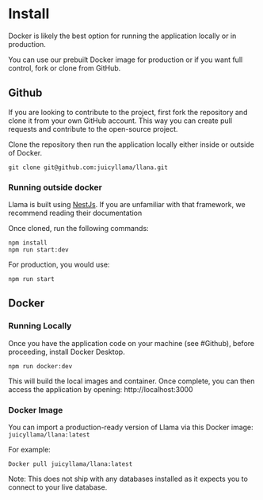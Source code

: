 # Install

Docker is likely the best option for running the application locally or in production. 

You can use our prebuilt Docker image for production or if you want full control, fork or clone from GitHub.

## Github

If you are looking to contribute to the project, first fork the repository and clone it from your own GitHub account. This way you can create pull requests and contribute to the open-source project.

Clone the repository then run the application locally either inside or outside of Docker.

```
git clone git@github.com:juicyllama/llana.git
```

### Running outside docker

Llama is built using [NestJs](https://nestjs.com/). If you are unfamiliar with that framework, we recommend reading their documentation

Once cloned, run the following commands:

```
npm install
npm run start:dev
```

For production, you would use:

```
npm run start
```

## Docker

### Running Locally

Once you have the application code on your machine (see #Github), before proceeding, install Docker Desktop.

```
npm run docker:dev
```

This will build the local images and container. Once complete, you can then access the application by opening: http://localhost:3000

### Docker Image

You can import a production-ready version of Llama via this Docker image: `juicyllama/llana:latest`

For example: 

```
Docker pull juicyllama/llana:latest
```

Note: This does not ship with any databases installed as it expects you to connect to your live database.
